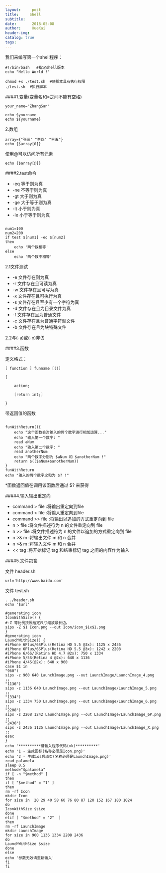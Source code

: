 ```yaml
---
layout:     post
title:     Shell
subtitle:
date:       2018-05-08
author:     XueKai
header-img:
catalog: true
tags:
---
```


我们来编写第一个shell程序：

```
#!/bin/bash   #指定shell版本
echo "Hello World !"   
```

```
chmod +x ./test.sh  #使脚本具有执行权限
./test.sh  #执行脚本
```

####1.变量(变量名和=之间不能有空格)

```
your_name="ZhangSan"

echo $yourname
echo ${yourname}
```

2.数组

```
array={"张三" "李四" "王五"}
echo {$array[0]}
```

使用@可以访问所有元素

```
echo {$array[@]}
```

####2.test命令

- -eq 等于则为真
- -ne 不等于则为真
- -gt 大于则为真
- -ge 大于等于则为真
- -lt 小于则为真
- -le 小于等于则为真


```

num1=100
num2=200
if test $[num1] -eq $[num2]
then
    echo '两个数相等'
else
    echo '两个数不相等'

```

2.1文件测试

- -e 文件存在则为真
- -r 文件存在且可读为真
- -w 文件存在且可写为真
- -x 文件存在且可执行为真
- -s 文件存在且至少有一个字符为真
- -d 文件存在且为目录文件为真
- -f 文件存在且为普通文件
- -c 文件存在且为普通字符型文件
- -b 文件存在且为块特殊文件


2.2与(-a)或(-o)非(!)


####3.函数

定义格式：

```
[ function ] funname [()]

{

    action;

    [return int;]

}
```

带返回值的函数

```

funWithReturn(){
    echo "这个函数会对输入的两个数字进行相加运算..."
    echo "输入第一个数字: "
    read aNum
    echo "输入第二个数字: "
    read anotherNum
    echo "两个数字分别为 $aNum 和 $anotherNum !"
    return $(($aNum+$anotherNum))
}
funWithReturn
echo "输入的两个数字之和为 $? !"

```
*函数返回值在调用该函数后通过 $? 来获得


####4.输入输出重定向

- command > file :将输出重定向到file
- command < file :将输入重定向到file
- command >> file :将输出以追加的方式重定向到 file
- n > file :将文件描述符为 n 的文件重定向到 file
- n >> file :将文件描述符为 n 的文件以追加的方式重定向到 file
- n >& m :将输出文件 m 和 n 合并
- n <& m :将输入文件 m 和 n 合并
- << tag :将开始标记 tag 和结束标记 tag 之间的内容作为输入


####5.文件包含

文件 header.sh

```
url='http://www.baidu.com'
```


文件 test.sh

```
. ./header.sh
echo '$url'
```

```
#generating icon
IconWithSize() {
#-Z 等比例按照给定尺寸缩放最长边。
sips -Z $1 Icon.png --out Icon/icon_$1x$1.png
}
#generating icon
LaunchWithSize() {
#iPhone 6Plus/6SPlus(Retina HD 5.5 @3x): 1125 x 2436
#iPhone 6Plus/6SPlus(Retina HD 5.5 @3x): 1242 x 2208
#iPhone 6/6S/(Retina HD 4.7 @2x): 750 x 1334
#iPhone 5/5S(Retina 4 @2x): 640 x 1136
#iPhone 4/4S(@2x): 640 x 960
case $1 in
"960")
sips -z 960 640 LaunchImage.png --out LaunchImage/LaunchImage_4.png
;;
"1136")
sips -z 1136 640 LaunchImage.png --out LaunchImage/LaunchImage_5.png
;;
"1334")
sips -z 1334 750 LaunchImage.png --out LaunchImage/LaunchImage_6.png
;;
"2208")
sips -z 2208 1242 LaunchImage.png --out LaunchImage/LaunchImage_6P.png
;;
"2436")
sips -z 2436 1125 LaunchImage.png --out LaunchImage/LaunchImage_X.png
;;
esac
}
echo '**********请输入程序代码(xk)**********'
echo '1 - 生成图标(名称必须是Icon.png)'
echo '2 - 生成ios启动页(名称必须是LaunchImage.png)'
read palamela
sleep 0.5
method="$palamela"
if [ -n "$method" ]
then
if [ "$method" = "1" ]
then
rm -rf Icon
mkdir Icon
for size in  20 29 40 58 60 76 80 87 120 152 167 180 1024
do
IconWithSize $size
done
elif [ "$method" = "2"  ]
then
rm -rf LaunchImage
mkdir LaunchImage
for size in 960 1136 1334 2208 2436
do
LaunchWithSize $size
done
else
echo '参数无效请重新输入'
fi
fi

```
